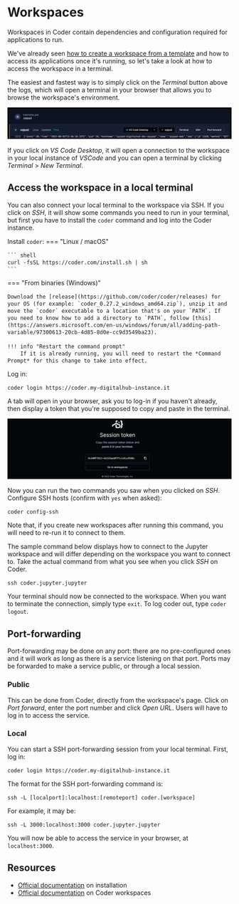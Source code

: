 # Workspaces

Workspaces in Coder contain dependencies and configuration required for applications to run.

We've already seen [how to create a workspace from a template](/digitalhub/components/deploying-components) and how to access its applications once it's running, so let's take a look at how to access the workspace in a terminal.

The easiest and fastest way is to simply click on the *Terminal* button above the logs, which will open a terminal in your browser that allows you to browse the workspace's environment.

![Coder buttons image](../images/coder-buttons.png)

If you click on *VS Code Desktop*, it will open a connection to the workspace in your local instance of *VSCode* and you can open a terminal by clicking *Terminal* > *New Terminal*.

## Access the workspace in a local terminal

You can also connect your local terminal to the workspace via SSH. If you click on *SSH*, it will show some commands you need to run in your terminal, but first you have to install the `coder` command and log into the Coder instance.

Install `coder`:
=== "Linux / macOS"

    ``` shell
    curl -fsSL https://coder.com/install.sh | sh
    ```

=== "From binaries (Windows)"

    Download the [release](https://github.com/coder/coder/releases) for your OS (for example: `coder_0.27.2_windows_amd64.zip`), unzip it and move the `coder` executable to a location that's on your `PATH`. If you need to know how to add a directory to `PATH`, follow [this](https://answers.microsoft.com/en-us/windows/forum/all/adding-path-variable/97300613-20cb-4d85-8d0e-cc9d3549ba23).
    
    !!! info "Restart the command prompt"
        If it is already running, you will need to restart the *Command Prompt* for this change to take into effect.

Log in:
``` shell
coder login https://coder.my-digitalhub-instance.it
```
A tab will open in your browser, ask you to log-in if you haven't already, then display a token that you're supposed to copy and paste in the terminal.

![Coder token image](../images/coder-token.png)

Now you can run the two commands you saw when you clicked on *SSH*. Configure SSH hosts (confirm with `yes` when asked):
``` shell
coder config-ssh
```
Note that, if you create new workspaces after running this command, you will need to re-run it to connect to them.

The sample command below displays how to connect to the Jupyter workspace and will differ depending on the workspace you want to connect to. Take the actual command from what you see when you click *SSH* on Coder.
``` shell
ssh coder.jupyter.jupyter
```

Your terminal should now be connected to the workspace. When you want to terminate the connection, simply type `exit`. To log coder out, type `coder logout`.

## Port-forwarding

Port-forwarding may be done on any port: there are no pre-configured ones and it will work as long as there is a service listening on that port. Ports may be forwarded to make a service public, or through a local session.

### Public

This can be done from Coder, directly from the workspace's page. Click on *Port forward*, enter the port number and click *Open URL*. Users will have to log in to access the service.

### Local

You can start a SSH port-forwarding session from your local terminal. First, log in:
``` shell
coder login https://coder.my-digitalhub-instance.it
```

The format for the SSH port-forwarding command is:
``` shell
ssh -L [localport]:localhost:[remoteport] coder.[workspace]
```

For example, it may be:
``` shell
ssh -L 3000:localhost:3000 coder.jupyter.jupyter
```

You will now be able to access the service in your browser, at `localhost:3000`.

## Resources

- [Official documentation](https://coder.com/docs/v2/latest/install) on installation
- [Official documentation](https://coder.com/docs/v2/latest/workspaces) on Coder workspaces